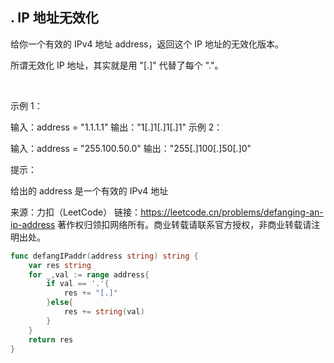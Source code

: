 ## . IP 地址无效化

给你一个有效的 IPv4 地址 address，返回这个 IP 地址的无效化版本。

所谓无效化 IP 地址，其实就是用 "[.]" 代替了每个 "."。

 

示例 1：

输入：address = "1.1.1.1"
输出："1[.]1[.]1[.]1"
示例 2：

输入：address = "255.100.50.0"
输出："255[.]100[.]50[.]0"
 

提示：

给出的 address 是一个有效的 IPv4 地址

来源：力扣（LeetCode）
链接：https://leetcode.cn/problems/defanging-an-ip-address
著作权归领扣网络所有。商业转载请联系官方授权，非商业转载请注明出处。
```go
func defangIPaddr(address string) string {
    var res string
    for _,val := range address{
        if val == '.'{
            res += "[.]"
        }else{
            res += string(val)
        }
    }
    return res
}
```
